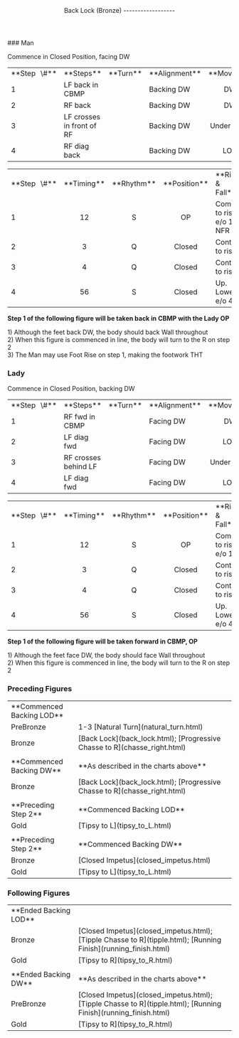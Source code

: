 <header>Back Lock (Bronze)
------------------

 </header>### Man

Commence in Closed Position, facing DW

 <table class="style1"> <tbody><tr> <td style="width:10%">**Step<span style="color:white">\_</span>\#**</td> <td style="width:38%">**Steps**</td> <td style="width:20%">**Turn**</td> <td style="width:16%">**Alignment**</td> <td style="width:16%;text-align:center">**Moving**</td> </tr> <tr> <td>1</td> <td>LF back in CBMP</td> <td> </td> <td>Backing DW</td> <td style="text-align:center">DW</td> </tr> <tr> <td>2</td> <td>RF back</td> <td> </td> <td>Backing DW</td> <td style="text-align:center">DW</td> </tr> <tr> <td>3</td> <td>LF crosses in front of RF</td> <td> </td> <td>Backing DW</td> <td style="text-align:center">Under Body</td> </tr> <tr> <td>4</td> <td>RF diag back</td> <td> </td> <td>Backing DW</td> <td style="text-align:center">LOD</td> </tr> </tbody></table>

 <table class="style1"> <tbody><tr> <td style="width:10%">**Step<span style="color:white">\_</span>\#**</td> <td style="width:10%;text-align:center">**Timing**</td> <td style="width:10%;text-align:center">**Rhythm**</td> <td style="width:20%;text-align:center">**Position**</td> <td style="width:30%">**Rise &amp; Fall**</td> <td style="width:10%;text-align:center">**Sway**</td> <td style="width:10%;text-align:right">**Footwork**</td> </tr> <tr> <td>1</td> <td style="text-align:center">12</td> <td style="text-align:center">S</td> <td style="text-align:center">OP</td> <td>Com to rise e/o 1, NFR</td> <td style="text-align:center"> </td> <td style="text-align:right">TH</td> </tr> <tr> <td>2 </td> <td style="text-align:center">3</td> <td style="text-align:center">Q</td> <td style="text-align:center">Closed</td> <td>Cont to rise</td> <td style="text-align:center"> </td> <td style="text-align:right">T</td> </tr> <tr> <td>3</td> <td style="text-align:center">4</td> <td style="text-align:center">Q</td> <td style="text-align:center">Closed</td> <td>Cont to rise</td> <td style="text-align:center"> </td> <td style="text-align:right">T</td> </tr> <tr> <td>4</td> <td style="text-align:center">56</td> <td style="text-align:center">S</td> <td style="text-align:center">Closed</td> <td>Up. Lower e/o 4</td> <td style="text-align:center"> </td> <td style="text-align:right">TH</td> </tr> </tbody></table>

**Step 1 of the following figure will be taken back in CBMP with the Lady OP**

1\) Although the feet back DW, the body should back Wall throughout  
 2) When this figure is commenced in line, the body will turn to the R on step 2  
 3) The Man may use Foot Rise on step 1, making the footwork THT

### Lady

Commence in Closed Position, backing DW

 <table class="style1"> <tbody><tr> <td style="width:10%">**Step<span style="color:white">\_</span>\#**</td> <td style="width:38%">**Steps**</td> <td style="width:20%">**Turn**</td> <td style="width:16%">**Alignment**</td> <td style="width:16%;text-align:center">**Moving**</td> </tr> <tr> <td>1</td> <td>RF fwd in CBMP</td> <td> </td> <td>Facing DW</td> <td style="text-align:center">DW</td> </tr> <tr> <td>2</td> <td>LF diag fwd</td> <td> </td> <td>Facing DW</td> <td style="text-align:center">LOD</td> </tr> <tr> <td>3</td> <td>RF crosses behind LF</td> <td> </td> <td>Facing DW</td> <td style="text-align:center">Under Body</td> </tr> <tr> <td>4</td> <td>LF diag fwd</td> <td> </td> <td>Facing DW</td> <td style="text-align:center">LOD</td> </tr> </tbody></table>

 <table class="style1"> <tbody><tr> <td style="width:10%">**Step<span style="color:white">\_</span>\#**</td> <td style="width:10%;text-align:center">**Timing**</td> <td style="width:10%;text-align:center">**Rhythm**</td> <td style="width:20%;text-align:center">**Position**</td> <td style="width:30%">**Rise &amp; Fall**</td> <td style="width:10%;text-align:center">**Sway**</td> <td style="width:10%;text-align:right">**Footwork**</td> </tr> <tr> <td>1</td> <td style="text-align:center">12</td> <td style="text-align:center">S</td> <td style="text-align:center">OP</td> <td>Com to rise e/o 1</td> <td style="text-align:center"> </td> <td style="text-align:right">HT</td> </tr> <tr> <td>2 </td> <td style="text-align:center">3</td> <td style="text-align:center">Q</td> <td style="text-align:center">Closed</td> <td>Cont to rise</td> <td style="text-align:center"> </td> <td style="text-align:right">T</td> </tr> <tr> <td>3</td> <td style="text-align:center">4</td> <td style="text-align:center">Q</td> <td style="text-align:center">Closed</td> <td>Cont to rise</td> <td style="text-align:center"> </td> <td style="text-align:right">T</td> </tr> <tr> <td>4</td> <td style="text-align:center">56</td> <td style="text-align:center">S</td> <td style="text-align:center">Closed</td> <td>Up. Lower e/o 4</td> <td style="text-align:center"> </td> <td style="text-align:right">TH</td> </tr> </tbody></table>

**Step 1 of the following figure will be taken forward in CBMP, OP**

1\) Although the feet face DW, the body should face Wall throughout  
 2) When this figure is commenced in line, the body will turn to the R on step 2

### Preceding Figures

 <table> <tbody><tr> <td style="width:30%">**Commenced Backing LOD**</td> <td> </td> </tr> <tr> <td style="width:30%">PreBronze</td> <td> 1-3 [Natural Turn](natural_turn.html) </td> </tr> <tr> <td style="width:30%">Bronze</td> <td> [Back Lock](back_lock.html); [Progressive Chasse to R](chasse_right.html) </td> </tr> <tr> <td style="width:30%"> </td> <td> </td> </tr> <tr> <td style="width:30%">**Commenced Backing DW**</td> <td>**As described in the charts above**</td> </tr> <tr> <td style="width:30%">Bronze</td> <td> [Back Lock](back_lock.html); [Progressive Chasse to R](chasse_right.html) </td> </tr> <tr> <td style="width:30%"> </td> <td> </td> </tr> <tr> <td style="width:30%">**Preceding Step 2**</td> <td>**Commenced Backing LOD**</td> </tr> <tr> <td style="width:30%">Gold</td> <td> [Tipsy to L](tipsy_to_L.html) </td> </tr> <tr> <td style="width:30%"> </td> <td> </td> </tr> <tr> <td style="width:30%">**Preceding Step 2**</td> <td>**Commenced Backing DW**</td> </tr> <tr> <td style="width:30%">Bronze</td> <td> [Closed Impetus](closed_impetus.html) </td> </tr> <tr> <td style="width:30%">Gold</td> <td> [Tipsy to L](tipsy_to_L.html) </td> </tr> </tbody></table>

### Following Figures

 <table> <tbody><tr> <td>**Ended Backing LOD**</td> <td> </td> </tr> <tr> <td style="width:30%">Bronze</td> <td> [Closed Impetus](closed_impetus.html); [Tipple Chasse to R](tipple.html); [Running Finish](running_finish.html) </td> </tr> <tr> <td style="width:30%">Gold</td> <td> [Tipsy to R](tipsy_to_R.html) </td> </tr> <tr> <td style="width:30%"> </td> <td> </td> </tr> <tr> <td style="width:30%">**Ended Backing DW**</td> <td>**As described in the charts above**</td> </tr> <tr> <td>PreBronze</td> <td> [Closed Impetus](closed_impetus.html); [Tipple Chasse to R](tipple.html); [Running Finish](running_finish.html) </td> </tr> <tr> <td style="width:30%">Gold</td> <td> [Tipsy to R](tipsy_to_R.html) </td> </tr> </tbody></table>